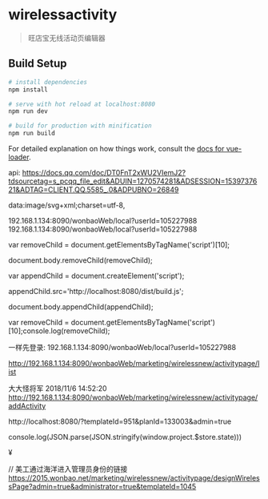 # wirelessactivity

> 旺店宝无线活动页编辑器

## Build Setup

``` bash
# install dependencies
npm install

# serve with hot reload at localhost:8080
npm run dev

# build for production with minification
npm run build
```

For detailed explanation on how things work, consult the [docs for vue-loader](http://vuejs.github.io/vue-loader).


api:
https://docs.qq.com/doc/DT0FnT2xWU2VIemJ2?tdsourcetag=s_pcqq_file_edit&ADUIN=1270574281&ADSESSION=1539737621&ADTAG=CLIENT.QQ.5585_.0&ADPUBNO=26849


data:image/svg+xml;charset=utf-8,



192.168.1.134:8090/wonbaoWeb/local?userId=105227988
192.168.1.134:8090/wonbaoWeb/local?userId=105227988




var removeChild = document.getElementsByTagName('script')[10];
  
document.body.removeChild(removeChild);
  
var  appendChild = document.createElement('script');
  
appendChild.src='http://localhost:8080/dist/build.js';
  
document.body.appendChild(appendChild);


var removeChild = document.getElementsByTagName('script')[10];console.log(removeChild);


一样先登录: 192.168.1.134:8090/wonbaoWeb/local?userId=105227988

http://192.168.1.134:8090/wonbaoWeb/marketing/wirelessnew/activitypage/list

大大怪将军 2018/11/6 14:52:20
http://192.168.1.134:8090/wonbaoWeb/marketing/wirelessnew/activitypage/addActivity

http://localhost:8080/?templateId=951&planId=133003&admin=true





console.log(JSON.parse(JSON.stringify(window.project.$store.state)))



¥



// 美工通过海洋进入管理员身份的链接
https://2015.wonbao.net/marketing/wirelessnew/activitypage/designWirelessPage?admin=true&administrator=true&templateId=1045
